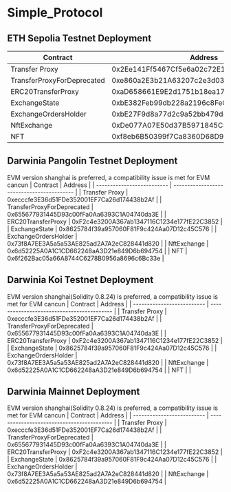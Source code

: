 # Simple_Protocol

## ETH Sepolia Testnet Deployment
| Contract                       | Address                                         |
| -------------------------- | ------------------------------------------ |
| Transfer Proxy             | 0x2Ee141Ff5467Cf5e6a02c72E110ea846e14CF4de |
| TransferProxyForDeprecated | 0xe860a2E3b21A63207c2e3d031d7b3D114ED77A0B |
| ERC20TransferProxy         | 0xaD658661E9E2d1751b18ea1761cfe9d818688f4A |
| ExchangeState              | 0xbE382Feb99db228a2196c8Fe0068EaF3d897D093 |
| ExchangeOrdersHolder       | 0xbE27F9d8a77d2c9a52bb479d4bfA113C5437299D |
| NftExchange                | 0xDe077A07E50d37B5971845C502209f5c7aD05927 |
| NFT                        | 0xf8eb6B50399f7Ca8360D68D9156760B043BD756E |

## Darwinia Pangolin Testnet Deployment
EVM version shanghai is preferred, a compatibility issue is met for EVM cancun
| Contract                       | Address                                         |
| -------------------------- | ------------------------------------------ |
| Transfer Proxy             | 0xecccfe3E36d51FDe352001EF7Ca26d174438b2Af |
| TransferProxyForDeprecated | 0x655677931445D93c00fFa0Aa6393C1A04740da3E |
| ERC20TransferProxy         | 0xF2c4e3200A367ab1347116C1234e177fE22C3852 |
| ExchangeState              | 0x8625784f39a957060F81F9c424Aa07D12c45C576 |
| ExchangeOrdersHolder       | 0x73f8A7EE3A5a5a53AE825ad2A7A2eC828441d820 |
| NftExchange                | 0x6d52225A0A1C1CD662248aA3D21e849D6b694754 |
| NFT                        | 0x6f262Bac05a66A8744C6278B0956a8696c6Bc33e |

## Darwinia Koi Testnet Deployment
EVM version shanghai(Solidity 0.8.24) is preferred, a compatibility issue is met for EVM cancun
| Contract                       | Address                                         |
| -------------------------- | ------------------------------------------ |
| Transfer Proxy             | 0xecccfe3E36d51FDe352001EF7Ca26d174438b2Af |
| TransferProxyForDeprecated | 0x655677931445D93c00fFa0Aa6393C1A04740da3E |
| ERC20TransferProxy         | 0xF2c4e3200A367ab1347116C1234e177fE22C3852 |
| ExchangeState              | 0x8625784f39a957060F81F9c424Aa07D12c45C576 |
| ExchangeOrdersHolder       | 0x73f8A7EE3A5a5a53AE825ad2A7A2eC828441d820 |
| NftExchange                | 0x6d52225A0A1C1CD662248aA3D21e849D6b694754 |
| NFT                        |  |

## Darwinia Mainnet Deployment
EVM version shanghai(Solidity 0.8.24) is preferred, a compatibility issue is met for EVM cancun
| Contract                       | Address                                         |
| -------------------------- | ------------------------------------------ |
| Transfer Proxy             | 0xecccfe3E36d51FDe352001EF7Ca26d174438b2Af |
| TransferProxyForDeprecated | 0x655677931445D93c00fFa0Aa6393C1A04740da3E |
| ERC20TransferProxy         | 0xF2c4e3200A367ab1347116C1234e177fE22C3852 |
| ExchangeState              | 0x8625784f39a957060F81F9c424Aa07D12c45C576 |
| ExchangeOrdersHolder       | 0x73f8A7EE3A5a5a53AE825ad2A7A2eC828441d820 |
| NftExchange                | 0x6d52225A0A1C1CD662248aA3D21e849D6b694754 |
